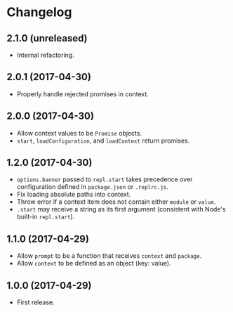 # Changelog

## 2.1.0 (unreleased)

* Internal refactoring.

## 2.0.1 (2017-04-30)

* Properly handle rejected promises in context.

## 2.0.0 (2017-04-30)

* Allow context values to be `Promise` objects.
* `start`, `loadConfiguration`, and `loadContext` return promises.

## 1.2.0 (2017-04-30)

* `options.banner` passed to `repl.start` takes precedence over configuration defined in `package.json` or `.replrc.js`.
* Fix loading absolute paths into context.
* Throw error if a context item does not contain either `module` or `value`.
* `.start` may receive a string as its first argument (consistent with Node's built-in `repl.start`).

## 1.1.0 (2017-04-29)

* Allow `prompt` to be a function that receives `context` and `package`.
* Allow `context` to be defined as an object (key: value).

## 1.0.0 (2017-04-29)

* First release.
